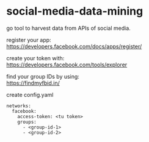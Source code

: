 # social-media-data-mining
go tool to harvest data from APIs of social media.


register your app:<br>
https://developers.facebook.com/docs/apps/register/


create your token with:<br>
https://developers.facebook.com/tools/explorer


find your group IDs by using:<br>
https://findmyfbid.in/


create config.yaml<br>
```
networks:
  facebook:
    access-token: <tu token>
    groups:
      - <group-id-1>
      - <group-id-2>
```
